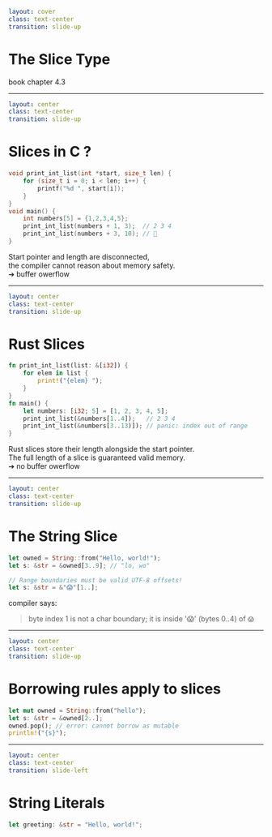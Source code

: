 ```yaml
layout: cover
class: text-center
transition: slide-up
```

# The Slice Type

book chapter 4.3

---

```yaml
layout: center
class: text-center
transition: slide-up
```

# Slices in C ?

```c
void print_int_list(int *start, size_t len) {
    for (size_t i = 0; i < len; i++) {
        printf("%d ", start[i]);
    }
}
void main() {
    int numbers[5] = {1,2,3,4,5};
    print_int_list(numbers + 1, 3);  // 2 3 4
    print_int_list(numbers + 3, 10); // 👻
}
```

Start pointer and length are disconnected,\
the compiler cannot reason about memory safety.\
➔ buffer owerflow

---

```yaml
layout: center
class: text-center
transition: slide-up
```

# Rust Slices

```rust
fn print_int_list(list: &[i32]) {
    for elem in list {
        print!("{elem} ");
    }
}
fn main() {
    let numbers: [i32; 5] = [1, 2, 3, 4, 5];
    print_int_list(&numbers[1..4]);   // 2 3 4
    print_int_list(&numbers[3..13)]); // panic: index out of range
}
```

Rust slices store their length alongside the start pointer.\
The full length of a slice is guaranteed valid memory.\
➔ no buffer owerflow

---

```yaml
layout: center
class: text-center
transition: slide-up
```

# The String Slice

```rust
let owned = String::from("Hello, world!");
let s: &str = &owned[3..9]; // "lo, wo"

// Range boundaries must be valid UTF-8 offsets!
let s: &str = &"😱"[1..];
```

compiler says:

> byte index 1 is not a char boundary; it is inside '😱' (bytes 0..4) of `😱`

---

```yaml
layout: center
class: text-center
transition: slide-up
```

# Borrowing rules apply to slices

```rust
let mut owned = String::from("hello");
let s: &str = &owned[2..];
owned.pop(); // error: cannot borrow as mutable
println!("{s}");
```

---

```yaml
layout: center
class: text-center
transition: slide-left
```

# String Literals

```rust
let greeting: &str = "Hello, world!";
```
